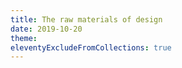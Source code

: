 ```yaml
---
title: The raw materials of design
date: 2019-10-20
theme: 
eleventyExcludeFromCollections: true
---
```



